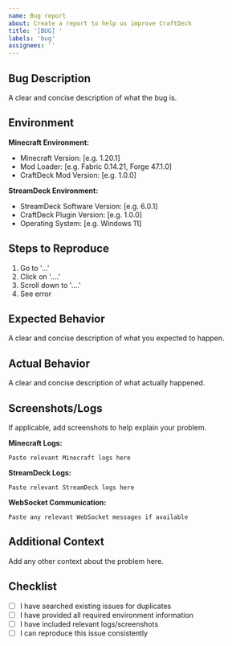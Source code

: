 ```yaml
---
name: Bug report
about: Create a report to help us improve CraftDeck
title: '[BUG] '
labels: 'bug'
assignees: ''
---
```


## Bug Description
A clear and concise description of what the bug is.

## Environment
**Minecraft Environment:**
- Minecraft Version: [e.g. 1.20.1]
- Mod Loader: [e.g. Fabric 0.14.21, Forge 47.1.0]
- CraftDeck Mod Version: [e.g. 1.0.0]

**StreamDeck Environment:**
- StreamDeck Software Version: [e.g. 6.0.1]
- CraftDeck Plugin Version: [e.g. 1.0.0]
- Operating System: [e.g. Windows 11]

## Steps to Reproduce
1. Go to '...'
2. Click on '....'
3. Scroll down to '....'
4. See error

## Expected Behavior
A clear and concise description of what you expected to happen.

## Actual Behavior
A clear and concise description of what actually happened.

## Screenshots/Logs
If applicable, add screenshots to help explain your problem.

**Minecraft Logs:**
```
Paste relevant Minecraft logs here
```

**StreamDeck Logs:**
```
Paste relevant StreamDeck logs here
```

**WebSocket Communication:**
```
Paste any relevant WebSocket messages if available
```

## Additional Context
Add any other context about the problem here.

## Checklist
- [ ] I have searched existing issues for duplicates
- [ ] I have provided all required environment information
- [ ] I have included relevant logs/screenshots
- [ ] I can reproduce this issue consistently